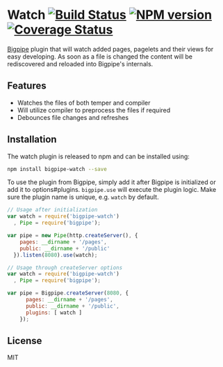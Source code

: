 # Watch [![Build Status][status]](https://travis-ci.org/bigpipe/plugin-watch) [![NPM version][npmimgurl]](http://badge.fury.io/js/bigpipe-watch) [![Coverage Status][coverage]](http://coveralls.io/r/bigpipe/plugin-watch?branch=master)

[status]: https://travis-ci.org/bigpipe/plugin-watch.png
[npmimgurl]: https://badge.fury.io/js/bigpipe-watch.png
[coverage]: http://coveralls.io/repos/bigpipe/plugin-watch/badge.png?branch=master

[Bigpipe] plugin that will watch added pages, pagelets and their views for easy
developing. As soon as a file is changed the content will be rediscovered and
reloaded into Bigpipe's internals.

[Bigpipe]: https://github.com/bigpipe/bigpipe

## Features

- Watches the files of both temper and compiler
- Will utilize compiler to preprocess the files if required
- Debounces file changes and refreshes

## Installation

The watch plugin is released to npm and can be installed using:

```bash
npm install bigpipe-watch --save
```

To use the plugin from Bigpipe, simply add it after Bigpipe is initialized or
add it to options#plugins. `bigpipe.use` will execute the plugin logic. Make sure
the plugin name is unique, e.g. `watch` by default.

```js
// Usage after initialization
var watch = require('bigpipe-watch')
  , Pipe = require('bigpipe');

var pipe = new Pipe(http.createServer(), {
    pages: __dirname + '/pages',
    public: __dirname + '/public'
  }).listen(8080).use(watch);
```

```js
// Usage through createServer options
var watch = require('bigpipe-watch')
  , Pipe = require('bigpipe');

var pipe = Bigpipe.createServer(8080, {
      pages: __dirname + '/pages',
      public: __dirname + '/public',
      plugins: [ watch ]
    });
```

## License

MIT
